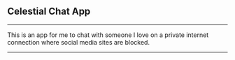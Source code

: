 ## Celestial Chat App
___ 

This is an app for me to chat with someone I love on a private internet connection where social media sites are blocked.
___
